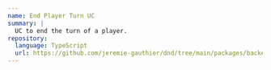 ```yaml
---
name: End Player Turn UC
summary: |
  UC to end the turn of a player.
repository:
  language: TypeScript
  url: https://github.com/jeremie-gauthier/dnd/tree/main/packages/backend/src/game/state-machine/end-player-turn
---
```


<NodeGraph />
